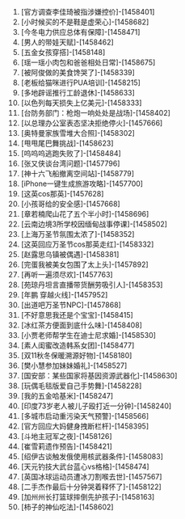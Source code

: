 
1. [官方调查李佳琦被指涉嫌控价]-[1458401]
1. [小时候买的不是鞋是虚荣心]-[1458682]
1. [今冬电力供应总体有保障]-[1458471]
1. [男人的带娃天赋]-[1458462]
1. [五金女孩穿搭]-[1458148]
1. [瑶一瑶小肉包和爸爸相处日常]-[1458675]
1. [被阿俊做的美食馋哭了]-[1458339]
1. [老板给猫咪进行PUA培训]-[1458215]
1. [多地辟谣推行工龄退休]-[1458633]
1. [以色列每天损失上亿美元]-[1458333]
1. [台防务部门：枪炮一响处处是战场]-[1458402]
1. [以总理办公室表态坚决拒绝停火]-[1457666]
1. [奥特曼家族雪堆大合照]-[1458302]
1. [甩甩尾巴舞挑战]-[1458623]
1. [呜呜呜逃跑失败了]-[1458484]
1. [张又侠谈台湾问题]-[1457796]
1. [神十六飞船撤离空间站]-[1458779]
1. [iPhone一键生成旅游攻略]-[1457700]
1. [这英cos那英]-[1457628]
1. [小孩哥给的安全感]-[1457668]
1. [章若楠爬山花了五个半小时]-[1458696]
1. [云南边境3所学校因缅甸战事停课]-[1458502]
1. [上海万圣节氛围太浓了]-[1458352]
1. [这英回应万圣节cos那英走红]-[1458332]
1. [赵露思乌镇被偶遇]-[1458381]
1. [完蛋我被美女包围了太上头]-[1457892]
1. [再听一遍须尽欢]-[1457763]
1. [苑琼丹坦言直播带货酬劳吸引人]-[1458353]
1. [年鹏 穿越火线]-[1457952]
1. [出道吧万圣节NPC]-[1457868]
1. [不好意思我还是个宝宝]-[1458415]
1. [冰红茶方便面到底什么味]-[1458408]
1. [小贾老师帮学生在迪士尼求婚]-[1458530]
1. [素人闺蜜改造韩系女团]-[1458477]
1. [双11秋冬保暖溯源好物]-[1458180]
1. [樊小慧参加妹妹婚礼]-[1458527]
1. [国安部：某些国家将基因资源武器化]-[1458630]
1. [玩偶毛毯版爱自己手势舞]-[1458228]
1. [我的五金哈基米]-[1458247]
1. [印度73岁老人被儿子殴打近一分钟]-[1458240]
1. [多城市启动重污染天气预警]-[1458566]
1. [官方回应大妈健身拽断栏杆]-[1458395]
1. [斗地主冠军之夜]-[1458126]
1. [崔雪莉遗作预告]-[1458421]
1. [绍伊古谈触发俄使用核武器条件]-[1458083]
1. [天元钓技大武台蓝心vs格格]-[1458474]
1. [英国冰球运动员遭冰刀割喉去世]-[1457567]
1. [二手杰作最后十分钟哭着释怀了]-[1458122]
1. [加州州长打篮球摔倒先护孩子]-[1458163]
1. [柿子的神仙吃法]-[1458602]
